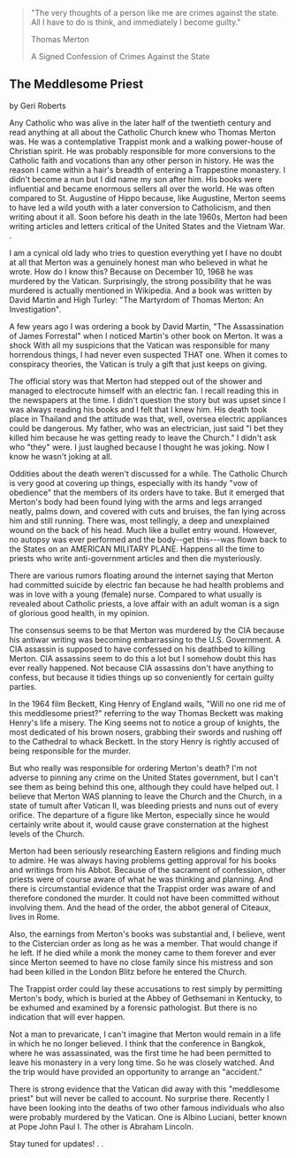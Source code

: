 

> "The very thoughts of a person like me are crimes against the state.  All I have to do is think, and immediately I become guilty."
>
> Thomas Merton
>
> A Signed Confession of Crimes Against the State


## The Meddlesome Priest
by Geri Roberts


Any Catholic who was alive in the later half of the twentieth century and read anything at all about the Catholic Church knew who Thomas Merton was.  He was a contemplative Trappist monk and a walking power-house of Christian spirit.  He was probably responsible for more conversions to the Catholic faith and vocations than any other person in history.  He was the reason I came within a hair's breadth of entering a Trappestine monastery.  I didn't become a nun but I did name my son after him.  His books were influential and became enormous sellers all over the world. He was often compared to St. Augustine of Hippo because, like Augustine, Merton seems to have led a wild youth with a later conversion to Catholicism, and then writing about it all.  Soon before his death in the late 1960s, Merton had been writing articles and letters critical of the United States and the Vietnam War.     .

I am a cynical old lady who tries to question everything yet I have no doubt at all that Merton was a genuinely honest man who believed in what he wrote.  How do I know this?  Because on December 10, 1968 he was murdered by the Vatican.  Surprisingly, the strong possibility that he was murdered is actually mentioned in Wikipedia.  And a book was written by David Martin and High Turley:  "The Martyrdom of Thomas Merton: An Investigation".

A few years ago I was ordering a book by David Martin, "The Assassination of James Forrestal" when I noticed Martin's other book on Merton.  It was a shock  With all my suspicions that the Vatican was responsible for many horrendous things, I had never even suspected THAT one.  When it comes to conspiracy theories, the Vatican is truly a gift that just keeps on giving.

The official story was that Merton had stepped out of the shower and managed to electrocute himself with an electric fan.  I recall reading this in the newspapers at the time.  I didn't question the story but was upset since I was always reading his books and I felt that I knew him. His death took place in Thailand and the attitude was that, well, oversea electric appliances could be dangerous.  My father, who was an electrician, just said "I bet they killed him because he was getting ready to leave the Church."  I didn't ask who "they" were.  I just laughed because I thought he was joking.  Now I know he wasn't joking at all.

Oddities about the death weren't discussed for a while.  The Catholic Church is very good at covering up things, especially with its handy "vow of obedience" that the members of its orders have to take.  But it emerged that Merton's body had been found lying with the arms and legs arranged neatly, palms down, and covered with cuts and bruises, the fan lying across him and still running.  There was, most tellingly, a deep and unexplained wound on the back of his head.  Much like a bullet entry wound. However, no autopsy was ever performed and the body--get this---was flown back to the States on an AMERICAN MILITARY PLANE. Happens all the time to priests who write anti-government articles and then die mysteriously.

There are various rumors floating around the internet saying that Merton had committed suicide by electric fan because he had health problems and was in love with a young (female) nurse.  Compared to what usually is revealed about Catholic priests, a love affair with an adult woman is a sign of glorious good health, in my opinion.

The consensus seems to be that Merton was murdered by the CIA because his antiwar writing was becoming embarrassing to the U.S. Government.  A CIA assassin is supposed to have confessed on his deathbed to killing Merton.  CIA assassins seem to do this a lot but I somehow doubt this has ever really happened.  Not because CIA assassins don't have anything to confess, but because it tidies things up so conveniently for certain guilty parties.

In the 1964 film Beckett, King Henry of England wails, "Will no one rid me of this meddlesome priest?" referring to the way Thomas Beckett was making Henry's life a misery.  The King seems not to notice a group of knights, the most dedicated of his brown nosers, grabbing their swords and rushing off to the Cathedral to whack Beckett.   In the story Henry is rightly accused of being responsible for the murder.

But who really was responsible for ordering Merton's death?  I'm not adverse to pinning any crime on the United States government, but I can't see them as being behind this one, although they could have helped out.  I believe that Merton WAS planning to leave the Church and the Church, in a state of tumult after Vatican II, was bleeding priests and nuns out of every orifice.  The departure of a figure like Merton, especially since he would certainly write about it, would cause grave consternation at the highest levels of the Church.

Merton had been seriously researching Eastern religions and finding much to admire.  He was always having problems getting approval for his books and writings from his Abbot.  Because of the sacrament of  confession, other priests were of course aware of what he was thinking and planning.  And there is circumstantial evidence that the Trappist order was aware of and therefore condoned the murder.  It could not have been committed without involving them.  And the head of the order, the abbot general of Citeaux, lives in Rome.

Also, the earnings from Merton's books was substantial and, I believe, went to the Cistercian order as long as he was a member.  That would change if he left. If he died while a monk the money came to them forever and ever since Merton seemed to have no close family since his mistress and son had been killed in the London Blitz before he entered the Church.

The Trappist order could lay these accusations to rest simply by permitting Merton's body, which is buried at the Abbey of Gethsemani in Kentucky, to be exhumed and examined by a forensic pathologist.  But there is no indication that will ever happen.

Not a man to prevaricate, I can't imagine that Merton would remain in a life in which he no longer believed.  I think that the conference in Bangkok, where he was assassinated, was the first time he had been permitted to leave his monastery in a very long time.  So he was closely watched.  And the trip would have provided an opportunity to arrange an "accident."

There is strong evidence that the Vatican did away with this "meddlesome priest" but will never be called to account.  No surprise there.  Recently I have been looking into the deaths of two other famous individuals who also were probably murdered by the Vatican.  One is Albino Luciani, better known at Pope John Paul I.  The other is Abraham Lincoln.

Stay tuned for updates! .  .     